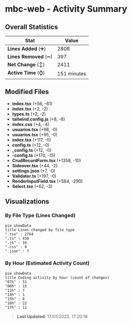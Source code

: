 # mbc-web - Activity Summary 

## Overall Statistics

| Stat                   | Value                                                             |
| ---------------------- | ----------------------------------------------------------------- |
| **Lines Added** (➕)   | 2808                                          |
| **Lines Removed** (➖) | 397                                        |
| **Net Change** (↕)    | 2411                |
| **Active Time** (⌚)   | 151 minutes |


## Modified Files
- **index.tsx** (+56, -61)
- **index.tsx** (+2, -2)
- **types.ts** (+2, -2)
- **tailwind.config.js** (+8, -8)
- **index.css** (+4, -4)
- **usuarios.tsx** (+98, -0)
- **usuarios.tsx** (+95, -0)
- **index.tsx** (+117, -0)
- **config.ts** (+12, -0)
- **_config.ts** (+12, -0)
- **-config.ts** (+170, -15)
- **CrudRecordForm.tsx** (+1358, -10)
- **Sideover.tsx** (+44, -2)
- **settings.json** (+7, -0)
- **Validator.ts** (+197, -0)
- **RenderInputField.tsx** (+564, -290)
- **Select.tsx** (+62, -3)

## Visualizations

### By File Type (Lines Changed)

```mermaid
pie showData
title Lines changed by file type
".tsx" : 2764
".ts" : 410
".js" : 16
".css" : 8
".json" : 7
```

### By Hour (Estimated Activity Count)

```mermaid
pie showData
title Coding activity by hour (count of changes)
"07h" : 51
"08h" : 15
"11h" : 7
"14h" : 1
"15h" : 8
"16h" : 22
"17h" : 11
```


> **Last Updated:** 17/01/2025, 17:20:18